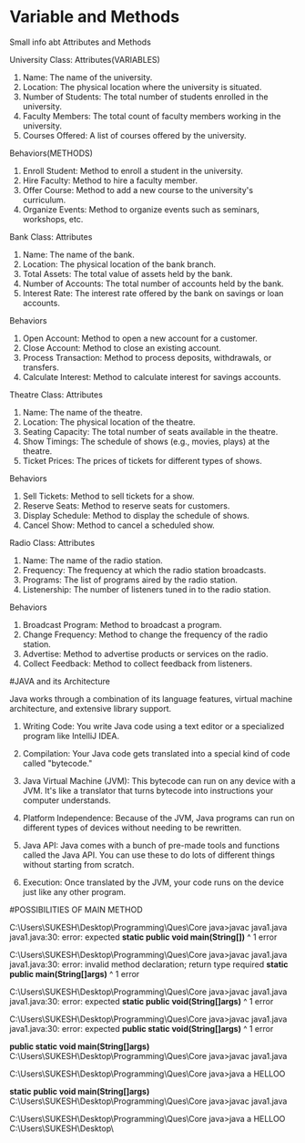 # Variable and Methods
Small info abt Attributes and Methods

 University Class:
Attributes(VARIABLES)
1. Name: The name of the university.
2. Location: The physical location where the university is situated.
3. Number of Students: The total number of students enrolled in the university.
4. Faculty Members: The total count of faculty members working in the university.
5. Courses Offered: A list of courses offered by the university.

Behaviors(METHODS)
1. Enroll Student: Method to enroll a student in the university.
2. Hire Faculty: Method to hire a faculty member.
3. Offer Course: Method to add a new course to the university's curriculum.
4. Organize Events: Method to organize events such as seminars, workshops, etc.

Bank Class:
Attributes
1. Name: The name of the bank.
2. Location: The physical location of the bank branch.
3. Total Assets: The total value of assets held by the bank.
4. Number of Accounts: The total number of accounts held by the bank.
5. Interest Rate: The interest rate offered by the bank on savings or loan accounts.

Behaviors
1. Open Account: Method to open a new account for a customer.
2. Close Account: Method to close an existing account.
3. Process Transaction: Method to process deposits, withdrawals, or transfers.
4. Calculate Interest: Method to calculate interest for savings accounts.

Theatre Class:
Attributes
1. Name: The name of the theatre.
2. Location: The physical location of the theatre.
3. Seating Capacity: The total number of seats available in the theatre.
4. Show Timings: The schedule of shows (e.g., movies, plays) at the theatre.
5. Ticket Prices: The prices of tickets for different types of shows.

Behaviors
1. Sell Tickets: Method to sell tickets for a show.
2. Reserve Seats: Method to reserve seats for customers.
3. Display Schedule: Method to display the schedule of shows.
4. Cancel Show: Method to cancel a scheduled show.

 Radio Class:
Attributes
1. Name: The name of the radio station.
2. Frequency: The frequency at which the radio station broadcasts.
3. Programs: The list of programs aired by the radio station.
4. Listenership: The number of listeners tuned in to the radio station.

Behaviors
1. Broadcast Program: Method to broadcast a program.
2. Change Frequency: Method to change the frequency of the radio station.
3. Advertise: Method to advertise products or services on the radio.
4. Collect Feedback: Method to collect feedback from listeners.

#JAVA and its Architecture

Java works through a combination of its language features, virtual machine architecture, and extensive library support.

1. Writing Code: You write Java code using a text editor or a specialized program like IntelliJ IDEA.
  
2. Compilation: Your Java code gets translated into a special kind of code called "bytecode."
  
3. Java Virtual Machine (JVM): This bytecode can run on any device with a JVM. It's like a translator that turns bytecode into instructions your computer understands.
  
4. Platform Independence: Because of the JVM, Java programs can run on different types of devices without needing to be rewritten.
  
5. Java API: Java comes with a bunch of pre-made tools and functions called the Java API. You can use these to do lots of different things without starting from scratch.
  
6. Execution: Once translated by the JVM, your code runs on the device just like any other program.

#POSSIBILITIES OF MAIN METHOD

C:\Users\SUKESH\Desktop\Programming\Ques\Core java>javac java1.java
java1.java:30: error: <identifier> expected
        **static public void main(String[])**
                                        ^
1 error



C:\Users\SUKESH\Desktop\Programming\Ques\Core java>javac java1.java
java1.java:30: error: invalid method declaration; return type required
       **static public main(String[]args)**
                      ^
1 error



C:\Users\SUKESH\Desktop\Programming\Ques\Core java>javac java1.java
java1.java:30: error: <identifier> expected
        **static public void(String[]args)**
                          ^
1 error



C:\Users\SUKESH\Desktop\Programming\Ques\Core java>javac java1.java
java1.java:30: error: <identifier> expected
         **public static void(String[]args)**
                           ^
1 error



**public static void main(String[]args)**
C:\Users\SUKESH\Desktop\Programming\Ques\Core java>javac java1.java

C:\Users\SUKESH\Desktop\Programming\Ques\Core java>java a
HELLOO



**static public void main(String[]args)**
C:\Users\SUKESH\Desktop\Programming\Ques\Core java>javac java1.java

C:\Users\SUKESH\Desktop\Programming\Ques\Core java>java a
HELLOO
C:\Users\SUKESH\Desktop\
